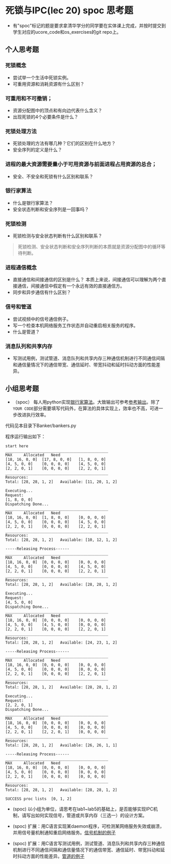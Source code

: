 # 死锁与IPC(lec 20) spoc 思考题


- 有"spoc"标记的题是要求拿清华学分的同学要在实体课上完成，并按时提交到学生对应的ucore_code和os_exercises的git repo上。

## 个人思考题

### 死锁概念 
 - 尝试举一个生活中死锁实例。
 - 可重用资源和消耗资源有什么区别？

### 可重用和不可撤销；
 - 资源分配图中的顶点和有向边代表什么含义？
 - 出现死锁的4个必要条件是什么？

### 死锁处理方法 
 - 死锁处理的方法有哪几种？它们的区别在什么地方？
 - 安全序列的定义是什么？

### 进程的最大资源需要量小于可用资源与前面进程占用资源的总合；
 - 安全、不安全和死锁有什么区别和联系？

### 银行家算法 
 - 什么是银行家算法？
 - 安全状态判断和安全序列是一回事吗？

### 死锁检测 
 - 死锁检测与安全状态判断有什么区别和联系？

> 死锁检测、安全状态判断和安全序列判断的本质就是资源分配图中的循环等待判断。

### 进程通信概念 
 - 直接通信和间接通信的区别是什么？
  本质上来说，间接通信可以理解为两个直接通信，间接通信中假定有一个永远有效的直接通信方。
 - 同步和异步通信有什么区别？
### 信号和管道 
 - 尝试视频中的信号通信例子。
 - 写一个检查本机网络服务工作状态并自动重启相关服务的程序。
 - 什么是管道？

### 消息队列和共享内存 
 - 写测试用例，测试管道、消息队列和共享内存三种通信机制进行不同通信间隔和通信量情况下的通信带宽、通信延时、带宽抖动和延时抖动方面的性能差异。
 
## 小组思考题

 - （spoc） 每人用python实现[银行家算法](https://github.com/chyyuu/ucore_lab/blob/master/related_info/lab7/deadlock/bankers-homework.py)。大致输出可参考[参考输出](https://github.com/chyyuu/ucore_lab/blob/master/related_info/lab7/deadlock/example-output.txt)。除了`YOUR CODE`部分需要填写代码外，在算法的具体实现上，效率也不高，可进一步改进执行效率。

代码见本目录下Banker/bankers.py

程序运行输出如下：

    start here
    _____________________________________________
    MAX		Allocated	Need
    [18, 16, 0, 0]	[17, 8, 0, 0]	[1, 8, 0, 0]
    [4, 5, 0, 0]	[0, 0, 0, 0]	[4, 5, 0, 0]
    [2, 2, 0, 1]	[0, 0, 0, 0]	[2, 2, 0, 1]
    _____________________________________________
    Resources:
    Total: [28, 28, 1, 2]	Available: [11, 20, 1, 2]
    
    Executing...
    Request: 
    [1, 8, 0, 0]
    Dispatching Done...
    _____________________________________________
    MAX		Allocated	Need
    [18, 16, 0, 0]	[1, 8, 0, 0]	[0, 0, 0, 0]
    [4, 5, 0, 0]	[0, 0, 0, 0]	[4, 5, 0, 0]
    [2, 2, 0, 1]	[0, 0, 0, 0]	[2, 2, 0, 1]
    _____________________________________________
    Resources:
    Total: [28, 28, 1, 2]	Available: [10, 12, 1, 2]
    
    -----Releasing Process------
    _____________________________________________
    MAX		Allocated	Need
    [18, 16, 0, 0]	[0, 0, 0, 0]	[0, 0, 0, 0]
    [4, 5, 0, 0]	[0, 0, 0, 0]	[4, 5, 0, 0]
    [2, 2, 0, 1]	[0, 0, 0, 0]	[2, 2, 0, 1]
    _____________________________________________
    Resources:
    Total: [28, 28, 1, 2]	Available: [28, 28, 1, 2]
    
    Executing...
    Request: 
    [4, 5, 0, 0]
    Dispatching Done...
    _____________________________________________
    MAX		Allocated	Need
    [18, 16, 0, 0]	[0, 0, 0, 0]	[0, 0, 0, 0]
    [4, 5, 0, 0]	[4, 5, 0, 0]	[0, 0, 0, 0]
    [2, 2, 0, 1]	[0, 0, 0, 0]	[2, 2, 0, 1]
    _____________________________________________
    Resources:
    Total: [28, 28, 1, 2]	Available: [24, 23, 1, 2]
    
    -----Releasing Process------
    _____________________________________________
    MAX		Allocated	Need
    [18, 16, 0, 0]	[0, 0, 0, 0]	[0, 0, 0, 0]
    [4, 5, 0, 0]	[0, 0, 0, 0]	[0, 0, 0, 0]
    [2, 2, 0, 1]	[0, 0, 0, 0]	[2, 2, 0, 1]
    _____________________________________________
    Resources:
    Total: [28, 28, 1, 2]	Available: [28, 28, 1, 2]
    
    Executing...
    Request: 
    [2, 2, 0, 1]
    Dispatching Done...
    _____________________________________________
    MAX		Allocated	Need
    [18, 16, 0, 0]	[0, 0, 0, 0]	[0, 0, 0, 0]
    [4, 5, 0, 0]	[0, 0, 0, 0]	[0, 0, 0, 0]
    [2, 2, 0, 1]	[2, 2, 0, 1]	[0, 0, 0, 0]
    _____________________________________________
    Resources:
    Total: [28, 28, 1, 2]	Available: [26, 26, 1, 1]
    
    -----Releasing Process------
    _____________________________________________
    MAX		Allocated	Need
    [18, 16, 0, 0]	[0, 0, 0, 0]	[0, 0, 0, 0]
    [4, 5, 0, 0]	[0, 0, 0, 0]	[0, 0, 0, 0]
    [2, 2, 0, 1]	[0, 0, 0, 0]	[0, 0, 0, 0]
    _____________________________________________
    Resources:
    Total: [28, 28, 1, 2]	Available: [28, 28, 1, 2]
    
    SUCCESS proc lists  [0, 1, 2]
    


 

 - (spoc) 以小组为单位，请思考在lab1~lab5的基础上，是否能够实现IPC机制，请写出如何实现信号，管道或共享内存（三选一）的设计方案。
 
 - (spoc) 扩展：用C语言实现某daemon程序，可检测某网络服务失效或崩溃，并用信号量机制通知重启网络服务。[信号机制的例子](https://github.com/chyyuu/ucore_lab/blob/master/related_info/lab7/ipc/signal-ex1.c)

 - (spoc) 扩展：用C语言写测试用例，测试管道、消息队列和共享内存三种通信机制进行不同通信间隔和通信量情况下的通信带宽、通信延时、带宽抖动和延时抖动方面的性能差异。[管道的例子](https://github.com/chyyuu/ucore_lab/blob/master/related_info/lab7/ipc/pipe-ex2.c)
